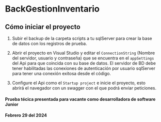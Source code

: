 # BackGestionInventario

## Cómo iniciar el proyecto

1. Subir el backup de la carpeta scripts a tu sqlServer para crear la base de datos con los registros de prueba.

2. Abrir el proyecto en Visual Studio y editar el `ConnectionString` (Nombre del servidor, usuario y contraseña) que se encuentra en el `appSettings` del Api para que coincida con su base de datos. El servidor de BD debe tener habilitadas las conexiones de autenticación por usuario sqlServer para tener una conexión exitosa desde el código.

3. Configure el Api como el `Startup project` e inicie el proyecto, esto abrirá el navegador con un swagger con el que podrá enviar peticiones.

#### Prueba técica presentada para vacante como desarrolladora de software Junior
#### Febrero 29 del 2024

